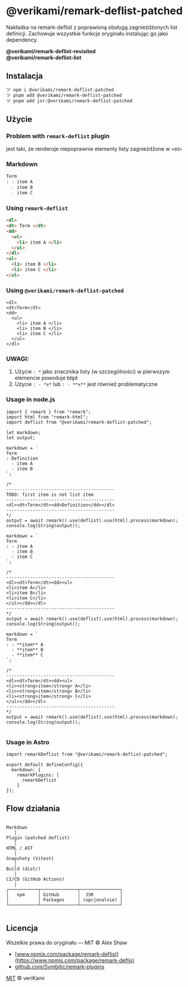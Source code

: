 # @verikami/remark-deflist-patched

Nakładka na remark-deflist z poprawioną obsługą zagnieżdżonych list definicji. Zachowuje wszystkie funkcje oryginału instalując go jako dependency.

**@verikami/remark-deflist-revisited**  
**@verikami/remark-deflist-list**

## Instalacja

```bash
ツ npm i @verikami/remark-deflist-patched
ツ pnpm add @verikami/remark-deflist-patched
ツ pnpm add jsr:@verikami/remark-deflist-patched
```

## Użycie

### Problem with `remark-deflist` plugin

jest taki, że renderuje niepoprawnie elementy listy zagnieżdżone w `<dd>`

### Markdown

```markdown
Term
: - item A
  - item B
  - item C
```

### Using `remark-deflist`

```html
<dl>
<dt> Term </dt>
<dd>
  <ul>
    <li> item A </li>
  </ul>
</dl>
<ul>
  <li> item B </li>
  <li> item C </li>
</ul>
```

### Using `@verikami/remark-deflist-patched`

```
<dl>
<dt>Term</dt>
<dd>
  <ul>
    <li> item A </li>
    <li> item B </li>
    <li> item C </li>
  </ul>
</dl>
```

### UWAGI:

1. Użycie `: *` jako znacznika listy (w szczególności) w pierwszym elemencie powoduje błąd
2. Użycie `: - *x*` lub `: - **x**` jest również problematyczne

### Usage in node.js

```
import { remark } from "remark";
import html from "remark-html";
import deflist from "@verikami/remark-deflist-patched";

let markdown;
let output;

markdown = `
Term
: Definition
  - item A
  - item B
`;

/*
-----------------------------------------
TODO: first item is not list item
-----------------------------------------
<dl><dt>Term</dt><dd>Definition</dd></dl>
-----------------------------------------
*/
output = await remark().use(deflist).use(html).process(markdown);
console.log(String(output));

markdown = `
Term
: - item A
  - item B
  - item C
`;

/*
-----------------------------------------
<dl><dt>Term</dt><dd><ul>
<li>item A</li>
<li>item B</li>
<li>item C</li>
</ul></dd></dl>
-----------------------------------------
*/
output = await remark().use(deflist).use(html).process(markdown);
console.log(String(output));

markdown = `
Term
: - **item** A
  - **item** B
  - **item** C
`;

/*
-----------------------------------------
<dl><dt>Term</dt><dd><ul>
<li><strong>item</strong> A</li>
<li><strong>item</strong> B</li>
<li><strong>item</strong> C</li>
</ul></dd></dl>
-----------------------------------------
*/
output = await remark().use(deflist).use(html).process(markdown);
console.log(String(output));


```

### Usage in Astro

```
import remarkDeflist from "@verikami/remark-deflist-patched";

export default defineConfig({
  markdown: {
    remarkPlugins: [
      remarkDeflist
    ]
});

```

## Flow działania
```

Markdown
   │
Plugin (patched deflist)
   │
HTML / AST
   │
Snapshoty (Vitest)
   │
Build (dist/)
   │
CI/CD (GitHub Actions)
   │
┌───────────┬──────────────┬───────────────┐
│   npm     │ GitHub       │  JSR          │
│           │ Packages     │ (opcjonalnie) │
└───────────┴──────────────┴───────────────┘


```

## Licencja

Wszelkie prawa do oryginału — MIT © Alex Shaw

- [www.npmjs.com/package/remark-deflist](https://www.npmjs.com/package/remark-deflis)
- [github.com/Symbitic/remark-plugins](https://github.com/Symbitic/remark-plugins)

[MIT](LICENSE.md) © veriKami
